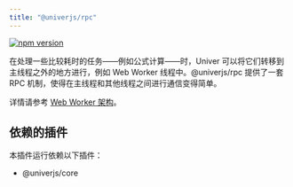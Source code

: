 ```yaml
---
title: "@univerjs/rpc"
---
```


[![npm version](https://img.shields.io/npm/v/@univerjs/rpc)](https://npmjs.org/package/@univerjs/rpc)

在处理一些比较耗时的任务——例如公式计算——时，Univer 可以将它们转移到主线程之外的地方进行，例如 Web Worker 线程中。@univerjs/rpc 提供了一套 RPC 机制，使得在主线程和其他线程之间进行通信变得简单。

详情请参考 [Web Worker 架构](/guides/architecture/web-worker)。


## 依赖的插件

本插件运行依赖以下插件：

- @univerjs/core

<!--package-locales start-->
<!--package-locales end-->

<!--package-assets start-->
<!--package-assets end-->

